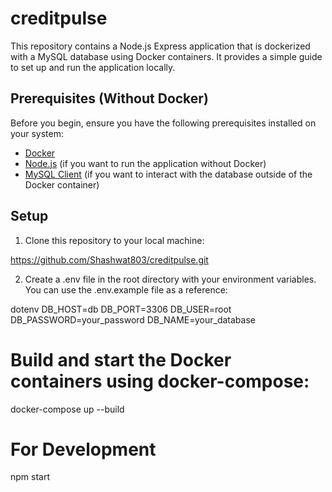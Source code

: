 # creditpulse

This repository contains a Node.js Express application that is dockerized with a MySQL database using Docker containers. It provides a simple guide to set up and run the application locally.

## Prerequisites (Without Docker)

Before you begin, ensure you have the following prerequisites installed on your system:

- [Docker](https://www.docker.com/get-started)
- [Node.js](https://nodejs.org/) (if you want to run the application without Docker)
- [MySQL Client](https://dev.mysql.com/downloads/mysql/) (if you want to interact with the database outside of the Docker container)

## Setup

1. Clone this repository to your local machine:

  https://github.com/Shashwat803/creditpulse.git

2. Create a .env file in the root directory with your environment variables. You can use the .env.example file as a reference:

dotenv 
DB_HOST=db
DB_PORT=3306
DB_USER=root
DB_PASSWORD=your_password
DB_NAME=your_database


# Build and start the Docker containers using docker-compose:
docker-compose up --build


# For Development
  npm start

